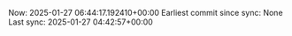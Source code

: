 Now: 2025-01-27 06:44:17.192410+00:00 Earliest commit since sync: None Last sync: 2025-01-27 04:42:57+00:00
